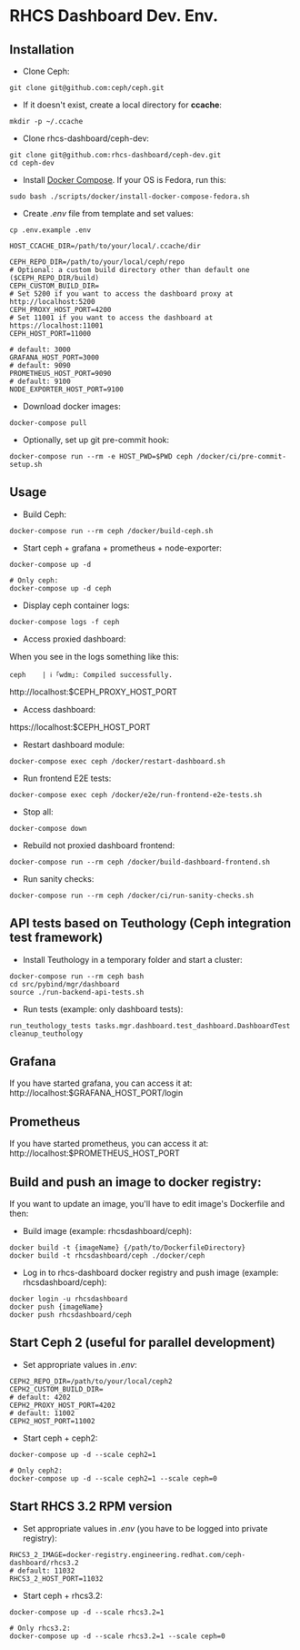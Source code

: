 # RHCS Dashboard Dev. Env.

## Installation

* Clone Ceph:
```
git clone git@github.com:ceph/ceph.git
```

* If it doesn't exist, create a local directory for **ccache**:
```
mkdir -p ~/.ccache
```

* Clone rhcs-dashboard/ceph-dev:
```
git clone git@github.com:rhcs-dashboard/ceph-dev.git
cd ceph-dev
```

* Install [Docker Compose](https://docs.docker.com/compose/install/). If your OS is Fedora, run this:
```
sudo bash ./scripts/docker/install-docker-compose-fedora.sh
```

* Create *.env* file from template and set values:
```
cp .env.example .env

HOST_CCACHE_DIR=/path/to/your/local/.ccache/dir

CEPH_REPO_DIR=/path/to/your/local/ceph/repo
# Optional: a custom build directory other than default one ($CEPH_REPO_DIR/build)
CEPH_CUSTOM_BUILD_DIR=
# Set 5200 if you want to access the dashboard proxy at http://localhost:5200
CEPH_PROXY_HOST_PORT=4200
# Set 11001 if you want to access the dashboard at https://localhost:11001
CEPH_HOST_PORT=11000

# default: 3000
GRAFANA_HOST_PORT=3000
# default: 9090
PROMETHEUS_HOST_PORT=9090
# default: 9100
NODE_EXPORTER_HOST_PORT=9100
```

* Download docker images:
```
docker-compose pull
```

* Optionally, set up git pre-commit hook:
```
docker-compose run --rm -e HOST_PWD=$PWD ceph /docker/ci/pre-commit-setup.sh
```

## Usage

* Build Ceph:
```
docker-compose run --rm ceph /docker/build-ceph.sh
```

* Start ceph + grafana + prometheus + node-exporter:
```
docker-compose up -d

# Only ceph:
docker-compose up -d ceph
```

* Display ceph container logs:
```
docker-compose logs -f ceph
```

* Access proxied dashboard:

When you see in the logs something like this:
```
ceph    | ℹ ｢wdm｣: Compiled successfully.
```

http://localhost:$CEPH_PROXY_HOST_PORT

* Access dashboard:

https://localhost:$CEPH_HOST_PORT

* Restart dashboard module:
```
docker-compose exec ceph /docker/restart-dashboard.sh
```

* Run frontend E2E tests:
```
docker-compose exec ceph /docker/e2e/run-frontend-e2e-tests.sh
```

* Stop all:
```
docker-compose down
```

* Rebuild not proxied dashboard frontend:
```
docker-compose run --rm ceph /docker/build-dashboard-frontend.sh
```

* Run sanity checks:
```
docker-compose run --rm ceph /docker/ci/run-sanity-checks.sh
```

## API tests based on Teuthology (Ceph integration test framework)

* Install Teuthology in a temporary folder and start a cluster:
```
docker-compose run --rm ceph bash
cd src/pybind/mgr/dashboard
source ./run-backend-api-tests.sh
```

* Run tests (example: only dashboard tests):
```
run_teuthology_tests tasks.mgr.dashboard.test_dashboard.DashboardTest
cleanup_teuthology
```

## Grafana

If you have started grafana, you can access it at:
http://localhost:$GRAFANA_HOST_PORT/login

## Prometheus

If you have started prometheus, you can access it at:
http://localhost:$PROMETHEUS_HOST_PORT

## Build and push an image to docker registry:

If you want to update an image, you'll have to edit image's Dockerfile and then:

* Build image (example: rhcsdashboard/ceph):
```
docker build -t {imageName} {/path/to/DockerfileDirectory}
docker build -t rhcsdashboard/ceph ./docker/ceph
```

* Log in to rhcs-dashboard docker registry and push image (example: rhcsdashboard/ceph):
```
docker login -u rhcsdashboard
docker push {imageName}
docker push rhcsdashboard/ceph
```

## Start Ceph 2 (useful for parallel development)

* Set appropriate values in *.env*:
```
CEPH2_REPO_DIR=/path/to/your/local/ceph2
CEPH2_CUSTOM_BUILD_DIR=
# default: 4202
CEPH2_PROXY_HOST_PORT=4202
# default: 11002
CEPH2_HOST_PORT=11002
```

* Start ceph + ceph2:
```
docker-compose up -d --scale ceph2=1

# Only ceph2:
docker-compose up -d --scale ceph2=1 --scale ceph=0
```

## Start RHCS 3.2 RPM version

* Set appropriate values in *.env* (you have to be logged into private registry):
```
RHCS3_2_IMAGE=docker-registry.engineering.redhat.com/ceph-dashboard/rhcs3.2
# default: 11032
RHCS3_2_HOST_PORT=11032
```

* Start ceph + rhcs3.2:
```
docker-compose up -d --scale rhcs3.2=1

# Only rhcs3.2:
docker-compose up -d --scale rhcs3.2=1 --scale ceph=0
```
